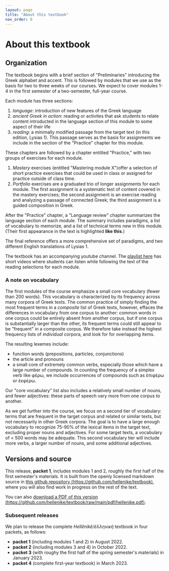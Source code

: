 ```yaml
---
layout: page
title: "About this textbook"
nav_order: 0
---
```


# About this textbook



## Organization

The textbook begins with a brief section of "Preliminaries" introducing the Greek alphabet and accent. This is followed by modules that we use as the basis for two to three weeks of our courses.  We expect to cover modules 1-4 in the first semester of a two-semester, full-year course.  

Each module has three sections:

1.  *language*: introduction of new features of the Greek language
2. *ancient Greek in action*:  reading or activites that ask students to relate content introducted in the language section of this module to some aspect of their life
3. *reading*: a minimally modified passage from the target text (in this edition, Lysias 1).  This passage serves as the basis for  assignments we include in the section of the "Practice" chapter for this module.

These chapters are followed by a chapter entitled "Practice," with two groups of exercises for each module.  

1. *Mastery* exercises (entitled "Mastering module X")offer a selection of short practice exercises that could be used in class or assigned for practice outside of class time.
2. *Portfolio* exercises are a graduated trio of longer assignments for each module.  The first assignment is a systematic test of content covered in the mastery exercises; the second assignment is an exercise reading and analyzing a passage of connected Greek; the third assignment is a guided composition in Greek.

After the "Practice" chapter, a "Language review" chapter summarizes the language section of each module.  The summary includes paradigms, a list of vocabulary to memorize, and a list of technical terms new in this module.  (Their first appearance in the text is highlighted **like this**.)

The final reference offers a more comprehensive set of paradigms, and two different English translations of Lysias 1.

The textbook has an accompanying youtube channel.  The [playlist here](https://www.youtube.com/playlist?list=PLhhpSgbqjgokrwa4HmReaGEptvqURz6Ns) has short videos where students can listen while following the text of  the reading selections for each module.



### A note on vocabulary


The first modules of the course emphasize a small core vocabulary (fewer than 200 words).  This vocabulary is characterized by its frequency across many corpora of Greek texts. The common practice of simply finding the most frequent terms in a *composite* list of Greek texts, however, effaces the differences in vocabulary from one corpus to another: common words in one corpus could be entirely absent from another corpus, but if one corpus is substantially larger than the other, its frequent terms could still appear to be "frequent" in a composite corpus.  We therefore take instead the 
highest frequency lists of *individual* corpora, and look for for overlapping items.

The resulting lexemes include:

- function words (prepositions, particles, conjunctions)
- the article and pronouns
- a small core of extremely common verbs, especially those which have a large number of compounds.  In counting the frequency of a simplex verb like φέρω, we include occurrences of compounds such as ἐπιφέρω or ἐκφέρω.

Our "core vocabulary" list also includes a relatively small number of nouns, and fewer adjectives:  these parts of speech vary more from one corpus to another.

As we get further into the course, we focus on a second tier of vocabulary:  terms that are frequent in the target corpus and related or similar texts, but not necessarily in other Greek corpora.  The goal is to have a large enough vocabulary to recognize 75-90% of the lexical items in the target text, excluding proper nouns and adjectives.  For some target texts, a vocabulary of < 500 words may be adequate.  This second vocabulary tier will include more verbs, a larger number of nouns, and some additional adjectives.


## Versions and source

This release, **packet 1**, includes modules 1 and 2, roughly the first half of the first semester's materials. It is built from the openly licensed markdown source in [this github repository (https://github.com/hellenike/textbook)](https://github.com/hellenike/textbook), where you will also find work in progress on the rest of the text.


You can also [download a PDF of this version (https://github.com/hellenike/textbook/raw/main/pdf/hellenike.pdf)](https://github.com/hellenike/textbook/raw/main/pdf/hellenike.pdf).

### Subsequent releases

We plan to release the complete *Hellênikê/ἑλληνική* textbook in four packets, as follows:

- **packet 1** (including modules 1 and 2) in August 2022.
-  **packet 2** (including modules 3 and 4) in October 2022.
- **packet 3** (with roughy the first half of the spring semester's materials) in January 2023.
- **packet 4** (complete first-year textbook) in March 2023.